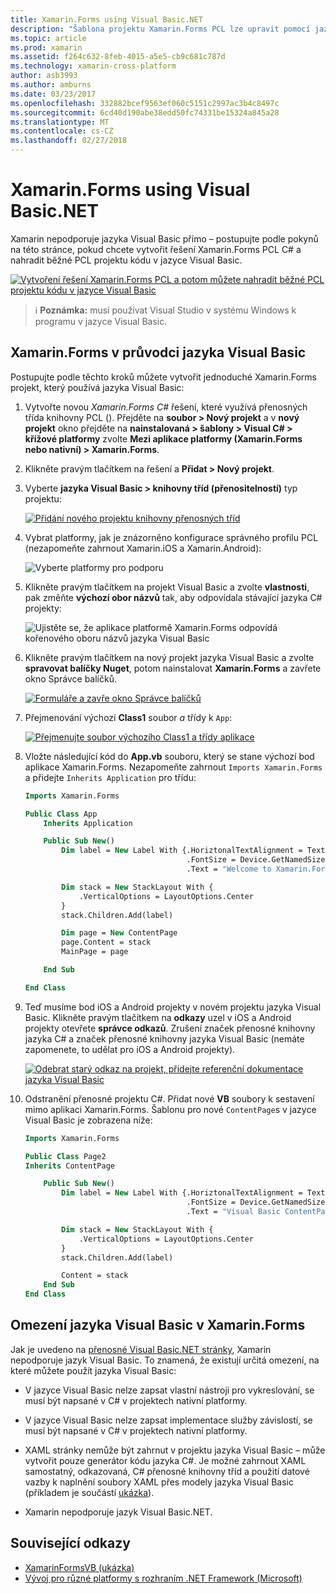 ```yaml
---
title: Xamarin.Forms using Visual Basic.NET
description: "Šablona projektu Xamarin.Forms PCL lze upravit pomocí jazyka Visual Basic pro hlavní sestavení, umožňuje efektivně vytvářet různé platformy mobilních aplikací pomocí VB.NET."
ms.topic: article
ms.prod: xamarin
ms.assetid: f264c632-8feb-4015-a5e5-cb9c681c787d
ms.technology: xamarin-cross-platform
author: asb3993
ms.author: amburns
ms.date: 03/23/2017
ms.openlocfilehash: 332882bcef9563ef060c5151c2997ac3b4c8497c
ms.sourcegitcommit: 6cd40d190abe38edd50fc74331be15324a845a28
ms.translationtype: MT
ms.contentlocale: cs-CZ
ms.lasthandoff: 02/27/2018
---
```

# <a name="xamarinforms-using-visual-basicnet"></a>Xamarin.Forms using Visual Basic.NET

Xamarin nepodporuje jazyka Visual Basic přímo – postupujte podle pokynů na této stránce, pokud chcete vytvořit řešení Xamarin.Forms PCL C# a nahradit běžné PCL projektu kódu v jazyce Visual Basic.

[ ![](xamarin-forms-images/hero-sml.png "Vytvoření řešení Xamarin.Forms PCL a potom můžete nahradit běžné PCL projektu kódu v jazyce Visual Basic")](xamarin-forms-images/hero.png)

> ℹ️ **Poznámka:** musí používat Visual Studio v systému Windows k programu v jazyce Visual Basic.

## <a name="xamarinforms-with-visual-basic-walkthrough"></a>Xamarin.Forms v průvodci jazyka Visual Basic

Postupujte podle těchto kroků můžete vytvořit jednoduché Xamarin.Forms projekt, který používá jazyka Visual Basic:

1. Vytvořte novou *Xamarin.Forms C#* řešení, které využívá přenosných třída knihovny PCL ().
Přejděte na **soubor > Nový projekt** a v **nový projekt** okno přejděte na **nainstalovaná > šablony > Visual C# > křížové platformy** zvolte  **Mezi aplikace platformy (Xamarin.Forms nebo nativní) > Xamarin.Forms**.

2. Klikněte pravým tlačítkem na řešení a **Přidat > Nový projekt**.

3. Vyberte **jazyka Visual Basic > knihovny tříd (přenositelností)** typ projektu:

   [ ![](xamarin-forms-images/add-vb-2-sml.png "Přidání nového projektu knihovny přenosných tříd")](xamarin-forms-images/add-vb-2.png)

4. Vybrat platformy, jak je znázorněno konfigurace správného profilu PCL (nezapomeňte zahrnout Xamarin.iOS a Xamarin.Android):

   ![](xamarin-forms-images/add-vb-3-sml.png "Vyberte platformy pro podporu")

5. Klikněte pravým tlačítkem na projekt Visual Basic a zvolte **vlastnosti**, pak změňte **výchozí obor názvů** tak, aby odpovídala stávající jazyka C# projekty:

   ![](xamarin-forms-images/add-vb-4s-sml.png "Ujistěte se, že aplikace platformě Xamarin.Forms odpovídá kořenového oboru názvů jazyka Visual Basic")

6. Klikněte pravým tlačítkem na nový projekt jazyka Visual Basic a zvolte **spravovat balíčky Nuget**, potom nainstalovat **Xamarin.Forms** a zavřete okno Správce balíčků.

   [ ![](xamarin-forms-images/add-vb-4-sml.png "Formuláře a zavře okno Správce balíčků")](xamarin-forms-images/add-vb-4.png)

7. Přejmenování výchozí **Class1** soubor *a* třídy k `App`:

   [ ![](xamarin-forms-images/add-vb-5-sml.png "Přejmenujte soubor výchozího Class1 a třídy aplikace")](xamarin-forms-images/add-vb-5.png)

8. Vložte následující kód do **App.vb** souboru, který se stane výchozí bod aplikace Xamarin.Forms. Nezapomeňte zahrnout `Imports Xamarin.Forms` a přidejte `Inherits Application` pro třídu:

    ```vb 
    Imports Xamarin.Forms

    Public Class App
        Inherits Application

        Public Sub New()
            Dim label = New Label With {.HoriztonalTextAlignment = TextAlignment.Center,
                                        .FontSize = Device.GetNamedSize(NamedSize.Medium, GetType(Label)),
                                        .Text = "Welcome to Xamarin.Forms with Visual Basic.NET"}

            Dim stack = New StackLayout With {
                .VerticalOptions = LayoutOptions.Center
            }
            stack.Children.Add(label)

            Dim page = New ContentPage
            page.Content = stack
            MainPage = page

        End Sub

    End Class
    ```

9. Teď musíme bod iOS a Android projekty v novém projektu jazyka Visual Basic.
Klikněte pravým tlačítkem na **odkazy** uzel v iOS a Android projekty otevřete **správce odkazů**. Zrušení značek přenosné knihovny jazyka C# a značek přenosné knihovny jazyka Visual Basic (nemáte zapomenete, to udělat pro iOS a Android projekty).

   [ ![](xamarin-forms-images/add-vb-8-sml.png "Odebrat starý odkaz na projekt, přidejte referenční dokumentace jazyka Visual Basic")](xamarin-forms-images/add-vb-8.png)

10. Odstranění přenosné projektu C#. Přidat nové **VB** soubory k sestavení mimo aplikaci Xamarin.Forms. Šablonu pro nové `ContentPage`s v jazyce Visual Basic je zobrazena níže:

    ```vb
    Imports Xamarin.Forms

    Public Class Page2
    Inherits ContentPage

        Public Sub New()
            Dim label = New Label With {.HoriztonalTextAlignment = TextAlignment.Center,
                                        .FontSize = Device.GetNamedSize(NamedSize.Medium, GetType(Label)),
                                        .Text = "Visual Basic ContentPage"}

            Dim stack = New StackLayout With {
                .VerticalOptions = LayoutOptions.Center
            }
            stack.Children.Add(label)

            Content = stack
        End Sub
    End Class
    ```

## <a name="limitations-of-visual-basic-in-xamarinforms"></a>Omezení jazyka Visual Basic v Xamarin.Forms

Jak je uvedeno na [přenosné Visual Basic.NET stránky](/guides/cross-platform/application_fundamentals/pcl/portable_visual_basic_net/), Xamarin nepodporuje jazyk Visual Basic. To znamená, že existují určitá omezení, na které můžete použít jazyka Visual Basic:

 - V jazyce Visual Basic nelze zapsat vlastní nástroji pro vykreslování, se musí být napsané v C# v projektech nativní platformy.

 - V jazyce Visual Basic nelze zapsat implementace služby závislostí, se musí být napsané v C# v projektech nativní platformy.

 - XAML stránky nemůže být zahrnut v projektu jazyka Visual Basic – může vytvořit pouze generátor kódu jazyka C#. Je možné zahrnout XAML samostatný, odkazovaná, C# přenosné knihovny tříd a použití datové vazby k naplnění soubory XAML přes modely jazyka Visual Basic (příkladem je součástí [ukázka](https://github.com/xamarin/mobile-samples/tree/master/VisualBasic/XamarinFormsVB/XamlPages)).

 - Xamarin nepodporuje jazyk Visual Basic.NET.

## <a name="related-links"></a>Související odkazy

- [XamarinFormsVB (ukázka)](https://github.com/xamarin/mobile-samples/tree/master/VisualBasic/XamarinFormsVB)
- [Vývoj pro různé platformy s rozhraním .NET Framework (Microsoft)](http://msdn.microsoft.com/en-us/library/gg597391(v=vs.110).aspx)
